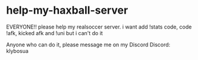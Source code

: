 # help-my-haxball-server
EVERYONE!!
 please help my realsoccer server.
i want add !stats code, code !afk, kicked afk and !uni but i can't do it


Anyone who can do it, please message me on my Discord
Discord: klybosua
